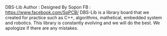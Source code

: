 DBS-Lib
Author : Designed By Sopon
FB : https://www.facebook.com/SpPCB/
DBS-Lib is a library board that we created for practice such as C++, algorithms, mathetical, embedded system and robotics.
This library is constantly evolving and we will do the best. We apologize if there are any mistakes.
